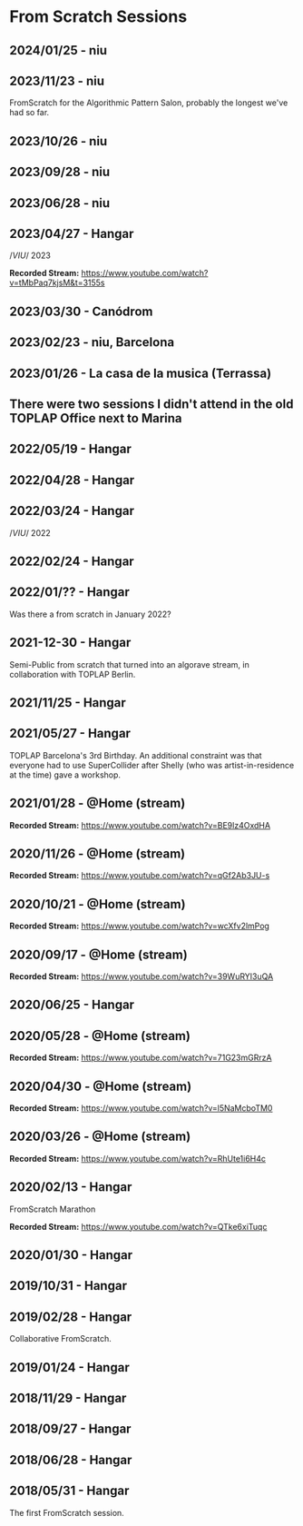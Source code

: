 # From Scratch Sessions

## 2024/01/25 - niu

## 2023/11/23 - niu

FromScratch for the Algorithmic Pattern Salon, probably the longest we've had so far.

## 2023/10/26 - niu

## 2023/09/28 - niu

## 2023/06/28 - niu 

## 2023/04/27 - Hangar

/*VIU*/ 2023 

**Recorded Stream:** https://www.youtube.com/watch?v=tMbPaq7kjsM&t=3155s

## 2023/03/30 - Canódrom

## 2023/02/23 - niu, Barcelona

## 2023/01/26 - La casa de la musica (Terrassa)

## There were two sessions I didn't attend in the old TOPLAP Office next to Marina

## 2022/05/19 - Hangar

## 2022/04/28 - Hangar

## 2022/03/24 - Hangar

/*VIU*/ 2022

## 2022/02/24 - Hangar

## 2022/01/?? - Hangar

Was there a from scratch in January 2022?

## 2021-12-30 - Hangar

Semi-Public from scratch that turned into an algorave stream, in collaboration with
TOPLAP Berlin.

## 2021/11/25 - Hangar

## 2021/05/27 - Hangar

TOPLAP Barcelona's 3rd Birthday. An additional constraint was that everyone had to use SuperCollider after Shelly 
(who was artist-in-residence at the time) gave a workshop.

## 2021/01/28 - @Home (stream)

**Recorded Stream:** https://www.youtube.com/watch?v=BE9lz4OxdHA

## 2020/11/26 - @Home (stream)

**Recorded Stream:** https://www.youtube.com/watch?v=qGf2Ab3JU-s

## 2020/10/21 - @Home (stream)

**Recorded Stream:** https://www.youtube.com/watch?v=wcXfv2lmPog

## 2020/09/17 - @Home (stream)

**Recorded Stream:** https://www.youtube.com/watch?v=39WuRYI3uQA

## 2020/06/25 - Hangar

## 2020/05/28 - @Home (stream)
 
**Recorded Stream:** https://www.youtube.com/watch?v=71G23mGRrzA

## 2020/04/30 - @Home (stream)

**Recorded Stream:** https://www.youtube.com/watch?v=l5NaMcboTM0

## 2020/03/26 - @Home (stream)

**Recorded Stream:** https://www.youtube.com/watch?v=RhUte1i6H4c

## 2020/02/13 - Hangar

FromScratch Marathon

**Recorded Stream:** https://www.youtube.com/watch?v=QTke6xiTuqc

## 2020/01/30 - Hangar

## 2019/10/31 - Hangar

## 2019/02/28 - Hangar

Collaborative FromScratch.

## 2019/01/24 - Hangar

## 2018/11/29 - Hangar

## 2018/09/27 - Hangar

## 2018/06/28 - Hangar

## 2018/05/31 - Hangar

The first FromScratch session.

